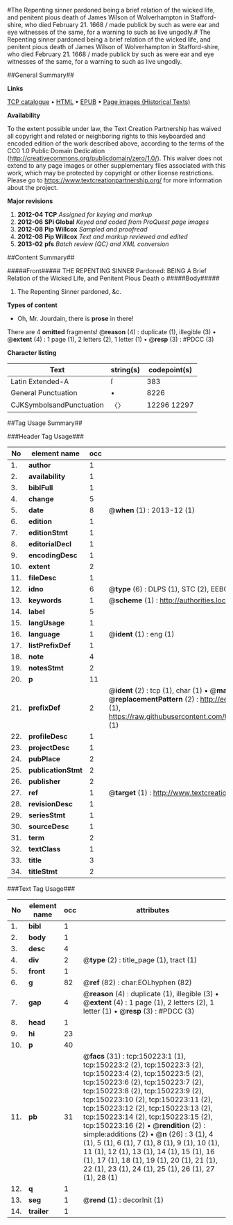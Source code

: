 #The Repenting sinner pardoned being a brief relation of the wicked life, and penitent pious death of James Wilson of Wolverhampton in Stafford-shire, who died February 21. 1668 / made publick by such as were ear and eye witnesses of the same, for a warning to such as live ungodly.#
The Repenting sinner pardoned being a brief relation of the wicked life, and penitent pious death of James Wilson of Wolverhampton in Stafford-shire, who died February 21. 1668 / made publick by such as were ear and eye witnesses of the same, for a warning to such as live ungodly.

##General Summary##

**Links**

[TCP catalogue](http://www.ota.ox.ac.uk/tcp/)  • 
[HTML](http://tei.it.ox.ac.uk/tcp/Texts-HTML/free/A91/A91651.html)  • 
[EPUB](http://tei.it.ox.ac.uk/tcp/Texts-EPUB/free/A91/A91651.epub) • 
[Page images (Historical Texts)](https://historicaltexts.jisc.ac.uk/eebo-36282331e)

**Availability**

To the extent possible under law, the Text Creation Partnership has waived all copyright and related or neighboring rights to this keyboarded and encoded edition of the work described above, according to the terms of the CC0 1.0 Public Domain Dedication (http://creativecommons.org/publicdomain/zero/1.0/). This waiver does not extend to any page images or other supplementary files associated with this work, which may be protected by copyright or other license restrictions. Please go to https://www.textcreationpartnership.org/ for more information about the project.

**Major revisions**

1. __2012-04__ __TCP__ *Assigned for keying and markup*
1. __2012-06__ __SPi Global__ *Keyed and coded from ProQuest page images*
1. __2012-08__ __Pip Willcox__ *Sampled and proofread*
1. __2012-08__ __Pip Willcox__ *Text and markup reviewed and edited*
1. __2013-02__ __pfs__ *Batch review (QC) and XML conversion*

##Content Summary##

#####Front#####
THE REPENTING SINNER Pardoned: BEING A Brief Relation of the Wicked Life, and Penitent Pious Death o
#####Body#####

1. The Repenting Sinner pardoned, &c.

**Types of content**

  * Oh, Mr. Jourdain, there is **prose** in there!

There are 4 **omitted** fragments! 
 @__reason__ (4) : duplicate (1), illegible (3)  •  @__extent__ (4) : 1 page (1), 2 letters (2), 1 letter (1)  •  @__resp__ (3) : #PDCC (3)

**Character listing**


|Text|string(s)|codepoint(s)|
|---|---|---|
|Latin Extended-A|ſ|383|
|General Punctuation|•|8226|
|CJKSymbolsandPunctuation|〈〉|12296 12297|

##Tag Usage Summary##

###Header Tag Usage###

|No|element name|occ|attributes|
|---|---|---|---|
|1.|__author__|1||
|2.|__availability__|1||
|3.|__biblFull__|1||
|4.|__change__|5||
|5.|__date__|8| @__when__ (1) : 2013-12 (1)|
|6.|__edition__|1||
|7.|__editionStmt__|1||
|8.|__editorialDecl__|1||
|9.|__encodingDesc__|1||
|10.|__extent__|2||
|11.|__fileDesc__|1||
|12.|__idno__|6| @__type__ (6) : DLPS (1), STC (2), EEBO-CITATION (1), OCLC (1), VID (1)|
|13.|__keywords__|1| @__scheme__ (1) : http://authorities.loc.gov/ (1)|
|14.|__label__|5||
|15.|__langUsage__|1||
|16.|__language__|1| @__ident__ (1) : eng (1)|
|17.|__listPrefixDef__|1||
|18.|__note__|4||
|19.|__notesStmt__|2||
|20.|__p__|11||
|21.|__prefixDef__|2| @__ident__ (2) : tcp (1), char (1)  •  @__matchPattern__ (2) : ([0-9\-]+):([0-9IVX]+) (1), (.+) (1)  •  @__replacementPattern__ (2) : http://eebo.chadwyck.com/downloadtiff?vid=$1&page=$2 (1), https://raw.githubusercontent.com/textcreationpartnership/Texts/master/tcpchars.xml#$1 (1)|
|22.|__profileDesc__|1||
|23.|__projectDesc__|1||
|24.|__pubPlace__|2||
|25.|__publicationStmt__|2||
|26.|__publisher__|2||
|27.|__ref__|1| @__target__ (1) : http://www.textcreationpartnership.org/docs/. (1)|
|28.|__revisionDesc__|1||
|29.|__seriesStmt__|1||
|30.|__sourceDesc__|1||
|31.|__term__|2||
|32.|__textClass__|1||
|33.|__title__|3||
|34.|__titleStmt__|2||


###Text Tag Usage###

|No|element name|occ|attributes|
|---|---|---|---|
|1.|__bibl__|1||
|2.|__body__|1||
|3.|__desc__|4||
|4.|__div__|2| @__type__ (2) : title_page (1), tract (1)|
|5.|__front__|1||
|6.|__g__|82| @__ref__ (82) : char:EOLhyphen (82)|
|7.|__gap__|4| @__reason__ (4) : duplicate (1), illegible (3)  •  @__extent__ (4) : 1 page (1), 2 letters (2), 1 letter (1)  •  @__resp__ (3) : #PDCC (3)|
|8.|__head__|1||
|9.|__hi__|23||
|10.|__p__|40||
|11.|__pb__|31| @__facs__ (31) : tcp:150223:1 (1), tcp:150223:2 (2), tcp:150223:3 (2), tcp:150223:4 (2), tcp:150223:5 (2), tcp:150223:6 (2), tcp:150223:7 (2), tcp:150223:8 (2), tcp:150223:9 (2), tcp:150223:10 (2), tcp:150223:11 (2), tcp:150223:12 (2), tcp:150223:13 (2), tcp:150223:14 (2), tcp:150223:15 (2), tcp:150223:16 (2)  •  @__rendition__ (2) : simple:additions (2)  •  @__n__ (26) : 3 (1), 4 (1), 5 (1), 6 (1), 7 (1), 8 (1), 9 (1), 10 (1), 11 (1), 12 (1), 13 (1), 14 (1), 15 (1), 16 (1), 17 (1), 18 (1), 19 (1), 20 (1), 21 (1), 22 (1), 23 (1), 24 (1), 25 (1), 26 (1), 27 (1), 28 (1)|
|12.|__q__|1||
|13.|__seg__|1| @__rend__ (1) : decorInit (1)|
|14.|__trailer__|1||
